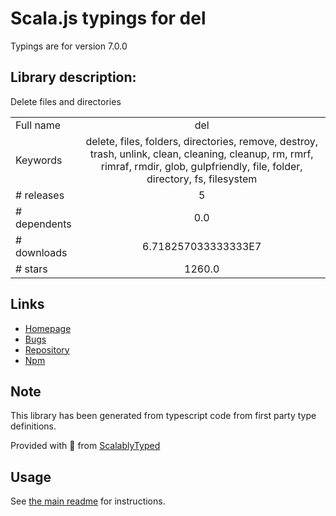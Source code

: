 
# Scala.js typings for del

Typings are for version 7.0.0

## Library description:
Delete files and directories

|                    |                 |
| ------------------ | :-------------: |
| Full name          | del |
| Keywords           | delete, files, folders, directories, remove, destroy, trash, unlink, clean, cleaning, cleanup, rm, rmrf, rimraf, rmdir, glob, gulpfriendly, file, folder, directory, fs, filesystem |
| # releases         | 5 |
| # dependents       | 0.0 |
| # downloads        | 6.718257033333333E7 |
| # stars            | 1260.0 |

## Links
- [Homepage](https://github.com/sindresorhus/del#readme)
- [Bugs](https://github.com/sindresorhus/del/issues)
- [Repository](https://github.com/sindresorhus/del)
- [Npm](https://www.npmjs.com/package/del)
    


## Note
This library has been generated from typescript code from first party type definitions.

Provided with :purple_heart: from [ScalablyTyped](https://github.com/oyvindberg/ScalablyTyped)

## Usage
See [the main readme](../../readme.md) for instructions.


